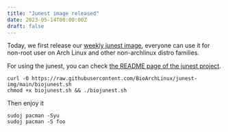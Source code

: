 ```yaml
---
title: "Junest image released"
date: 2023-05-14T00:00:00Z
draft: false
---
```


Today, we first release our [weekly junest image](https://repo.bioarchlinux.org/junset/), everyone can use it for non-root user on Arch Linux and other non-archlinux distro families.

For using the junest, you can check [the README page of the junest project](https://github.com/BioArchLinux/junest-img).


```
curl -O https://raw.githubusercontent.com/BioArchLinux/junest-img/main/biojunest.sh
chmod +x biojunest.sh && ./biojunest.sh
```

Then enjoy it

```
sudoj pacman -Syu
sudoj pacman -S foo
```

